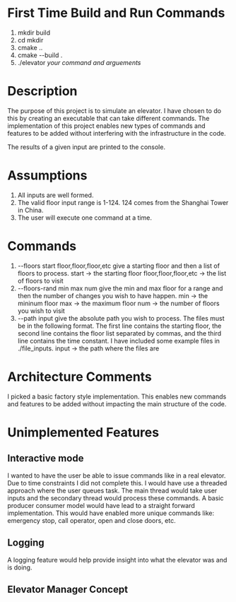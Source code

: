 # First Time Build and Run Commands
1. mkdir build
2. cd mkdir 
3. cmake ..
4. cmake --build .
5. ./elevator *your command and arguements*

# Description
The purpose of this project is to simulate an elevator. I have chosen to do this by creating an executable that can take different commands. The implementation of this
project enables new types of commands and features to be added without interfering 
with the infrastructure in the code. 

The results of a given input are printed to the console.

# Assumptions
1. All inputs are well formed.
2. The valid floor input range is 1-124. 124 comes from the Shanghai Tower in China. 
3. The user will execute one command at a time.

# Commands
1. --floors start floor,floor,floor,etc
    give a starting floor and then a list of floors to process.
    start -> the starting floor
    floor,floor,floor,etc -> the list of floors to visit
2. --floors-rand min max num
    give the min and max floor for a range and then the number of changes 
    you wish to have happen.
    min -> the mininum floor
    max -> the maximum floor
    num -> the number of floors you wish to visit
3. --path input
    give the absolute path you wish to process. The files must be in the following format. The first line contains the starting floor, the second line contains the floor list separated by commas, and the third line contains the time constant. I have included some example files in ./file_inputs.
    input -> the path where the files are

# Architecture Comments
I picked a basic factory style implementation. This enables new commands and features to be added without impacting the main structure of the code.

# Unimplemented Features

## Interactive mode
I wanted to have the user be able to issue commands like in a real elevator. Due to time constraints I did not complete this. I would have use a threaded approach where the user queues task. The main thread would take user inputs and the secondary thread would process these commands. A basic producer consumer model would have lead to a straight forward implementation. This would have enabled more unique commands like: emergency stop, call operator, open and close doors, etc. 

## Logging
A logging feature would help provide insight into what the elevator was and is doing.

## Elevator Manager Concept
